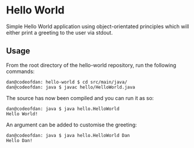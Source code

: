 # Hello World

Simple Hello World application using object-orientated principles which will either print a greeting to the user via
stdout.

## Usage

From the root directory of the hello-world repository, run the following commands:

    dan@codeofdan: hello-world $ cd src/main/java/
    dan@codeofdan: java $ javac hello/HelloWorld.java

The source has now been compiled and you can run it as so:

    dan@codeofdan: java $ java hello.HelloWorld
    Hello World!

An argument can be added to customise the greeting:

    dan@codeofdan: java $ java hello.HelloWorld Dan
    Hello Dan!


